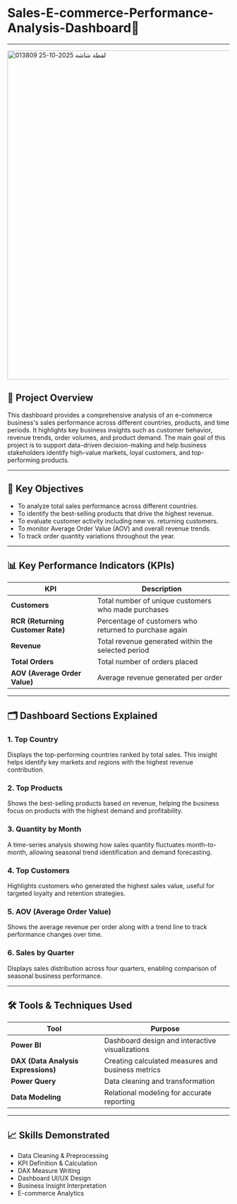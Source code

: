 # Sales-E-commerce-Performance-Analysis-Dashboard💜

---


<img width="1326" height="745" alt="لقطة شاشة 2025-10-25 013809" src="https://github.com/user-attachments/assets/94c554fc-d922-4324-80c3-63a74861bb0e" />



## 📝 **Project Overview**

This dashboard provides a comprehensive analysis of an e-commerce business's sales performance across different countries, products, and time periods. It highlights key business insights such as customer behavior, revenue trends, order volumes, and product demand. The main goal of this project is to support data-driven decision-making and help business stakeholders identify high-value markets, loyal customers, and top-performing products.

---

## 🎯 **Key Objectives**

* To analyze total sales performance across different countries.
* To identify the best-selling products that drive the highest revenue.
* To evaluate customer activity including new vs. returning customers.
* To monitor Average Order Value (AOV) and overall revenue trends.
* To track order quantity variations throughout the year.

---

## 📊 **Key Performance Indicators (KPIs)**

| KPI                               | Description                                            |
| --------------------------------- | ------------------------------------------------------ |
| **Customers**                     | Total number of unique customers who made purchases    |
| **RCR (Returning Customer Rate)** | Percentage of customers who returned to purchase again |
| **Revenue**                       | Total revenue generated within the selected period     |
| **Total Orders**                  | Total number of orders placed                          |
| **AOV (Average Order Value)**     | Average revenue generated per order                    |

---

## 🗂️ **Dashboard Sections Explained**

### **1. Top Country**

Displays the top-performing countries ranked by total sales. This insight helps identify key markets and regions with the highest revenue contribution.

### **2. Top Products**

Shows the best-selling products based on revenue, helping the business focus on products with the highest demand and profitability.

### **3. Quantity by Month**

A time-series analysis showing how sales quantity fluctuates month-to-month, allowing seasonal trend identification and demand forecasting.

### **4. Top Customers**

Highlights customers who generated the highest sales value, useful for targeted loyalty and retention strategies.

### **5. AOV (Average Order Value)**

Shows the average revenue per order along with a trend line to track performance changes over time.

### **6. Sales by Quarter**

Displays sales distribution across four quarters, enabling comparison of seasonal business performance.

---

## 🛠️ **Tools & Techniques Used**

| Tool                                | Purpose                                           |
| ----------------------------------- | ------------------------------------------------- |
| **Power BI**                        | Dashboard design and interactive visualizations   |
| **DAX (Data Analysis Expressions)** | Creating calculated measures and business metrics |
| **Power Query**                     | Data cleaning and transformation                  |
| **Data Modeling**                   | Relational modeling for accurate reporting        |

---

## 📈 **Skills Demonstrated**

* Data Cleaning & Preprocessing
* KPI Definition & Calculation
* DAX Measure Writing
* Dashboard UI/UX Design
* Business Insight Interpretation
* E-commerce Analytics
